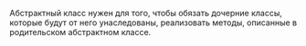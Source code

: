 Абстрактный класс нужен для того, чтобы обязать дочерние классы, которые будут от него унаследованы, реализовать методы, описанные в родительском абстрактном классе. 
